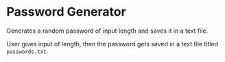 # Password Generator
Generates a random password of input length and saves it in a text file.

User gives input of length, then the password gets saved in a text file titled `passwords.txt`.
